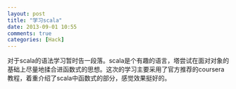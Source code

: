 ```yaml
---
layout: post
title: "学习scala"
date: 2013-09-01 10:55
comments: true
categories: [Hack]
---
```

对于scala的语法学习暂时告一段落。scala是个有趣的语言，塔尝试在面对对象的基础上尽量地揉合进函数式的思想。这次的学习主要采用了官方推荐的coursera教程，着重介绍了scala中函数式的部分，感觉效果挺好的。